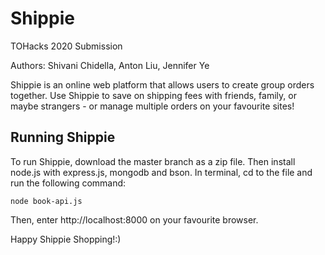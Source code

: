 # Shippie

TOHacks 2020 Submission

Authors: Shivani Chidella, Anton Liu, Jennifer Ye

Shippie is an online web platform that allows users to create group orders together. Use Shippie to save on shipping fees with friends, family, or maybe strangers - or manage multiple orders on your favourite sites!

## Running Shippie

To run Shippie, download the master branch as a zip file. Then install node.js with express.js, mongodb and bson.
In terminal, cd to the file and run the following command:

```
node book-api.js

```

Then, enter http://localhost:8000 on your favourite browser.

Happy Shippie Shopping!:)
